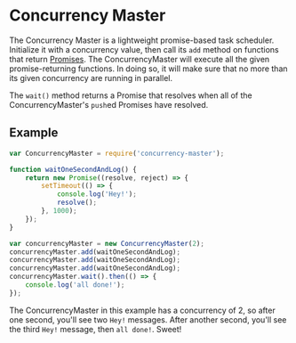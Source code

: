 # Concurrency Master

The Concurrency Master is a lightweight promise-based task scheduler. Initialize it with a concurrency value, then call its `add` method on functions that return [Promises](https://www.promisejs.org/). The ConcurrencyMaster will execute all the given promise-returning functions. In doing so, it will make sure that no more than its given concurrency are running in parallel.

The `wait()` method returns a Promise that resolves when all of the ConcurrencyMaster's `push`ed Promises have resolved.

## Example

```javascript
var ConcurrencyMaster = require('concurrency-master');

function waitOneSecondAndLog() {
    return new Promise((resolve, reject) => {
        setTimeout(() => {
            console.log('Hey!');
            resolve();
        }, 1000);
    });    
}

var concurrencyMaster = new ConcurrencyMaster(2);
concurrencyMaster.add(waitOneSecondAndLog);
concurrencyMaster.add(waitOneSecondAndLog);
concurrencyMaster.add(waitOneSecondAndLog);
concurrencyMaster.wait().then(() => {
    console.log('all done!');
});
```

The ConcurrencyMaster in this example has a concurrency of 2, so after one second, you'll see two `Hey!` messages. After another second, you'll see the third `Hey!` message, then `all done!`. Sweet!
